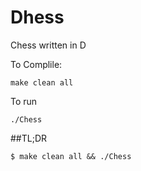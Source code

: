 # Dhess
Chess written in D

To Complile:
````
make clean all
````

To run
````
./Chess
````

##TL;DR
````
$ make clean all && ./Chess
````
